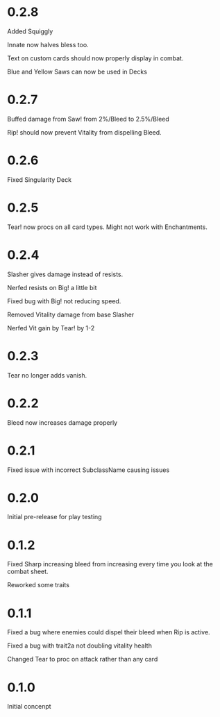 # 0.2.8

Added Squiggly

Innate now halves bless too.

Text on custom cards should now properly display in combat.

Blue and Yellow Saws can now be used in Decks

# 0.2.7

Buffed damage from Saw! from 2%/Bleed to 2.5%/Bleed

Rip! should now prevent Vitality from dispelling Bleed.

# 0.2.6

Fixed Singularity Deck

# 0.2.5

Tear! now procs on all card types. Might not work with Enchantments.

# 0.2.4

Slasher gives damage instead of resists.

Nerfed resists on Big! a little bit

Fixed bug with Big! not reducing speed.

Removed Vitality damage from base Slasher

Nerfed Vit gain by Tear! by 1-2

# 0.2.3

Tear no longer adds vanish.

# 0.2.2

Bleed now increases damage properly

# 0.2.1

Fixed issue with incorrect SubclassName causing issues

# 0.2.0

Initial pre-release for play testing

# 0.1.2

Fixed Sharp increasing bleed from increasing every time you look at the combat sheet.

Reworked some traits

# 0.1.1

Fixed a bug where enemies could dispel their bleed when Rip is active.

Fixed a bug with trait2a not doubling vitality health

Changed Tear to proc on attack rather than any card

# 0.1.0

Initial concenpt
